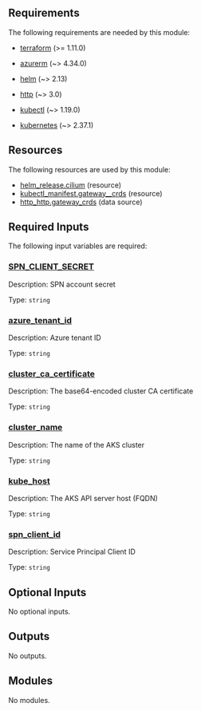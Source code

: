 <!-- BEGIN_TF_DOCS -->


<!-- markdownlint-disable MD033 -->
## Requirements

The following requirements are needed by this module:

- <a name="requirement_terraform"></a> [terraform](#requirement\_terraform) (>= 1.11.0)

- <a name="requirement_azurerm"></a> [azurerm](#requirement\_azurerm) (~> 4.34.0)

- <a name="requirement_helm"></a> [helm](#requirement\_helm) (~> 2.13)

- <a name="requirement_http"></a> [http](#requirement\_http) (~> 3.0)

- <a name="requirement_kubectl"></a> [kubectl](#requirement\_kubectl) (~> 1.19.0)

- <a name="requirement_kubernetes"></a> [kubernetes](#requirement\_kubernetes) (~> 2.37.1)

## Resources

The following resources are used by this module:

- [helm_release.cilium](https://registry.terraform.io/providers/hashicorp/helm/latest/docs/resources/release) (resource)
- [kubectl_manifest.gateway__crds](https://registry.terraform.io/providers/gavinbunney/kubectl/latest/docs/resources/manifest) (resource)
- [http_http.gateway_crds](https://registry.terraform.io/providers/hashicorp/http/latest/docs/data-sources/http) (data source)

<!-- markdownlint-disable MD013 -->
## Required Inputs

The following input variables are required:

### <a name="input_SPN_CLIENT_SECRET"></a> [SPN\_CLIENT\_SECRET](#input\_SPN\_CLIENT\_SECRET)

Description: SPN account secret

Type: `string`

### <a name="input_azure_tenant_id"></a> [azure\_tenant\_id](#input\_azure\_tenant\_id)

Description: Azure tenant ID

Type: `string`

### <a name="input_cluster_ca_certificate"></a> [cluster\_ca\_certificate](#input\_cluster\_ca\_certificate)

Description: The base64-encoded cluster CA certificate

Type: `string`

### <a name="input_cluster_name"></a> [cluster\_name](#input\_cluster\_name)

Description: The name of the AKS cluster

Type: `string`

### <a name="input_kube_host"></a> [kube\_host](#input\_kube\_host)

Description: The AKS API server host (FQDN)

Type: `string`

### <a name="input_spn_client_id"></a> [spn\_client\_id](#input\_spn\_client\_id)

Description: Service Principal Client ID

Type: `string`

## Optional Inputs

No optional inputs.

## Outputs

No outputs.

## Modules

No modules.

<!-- END_TF_DOCS -->